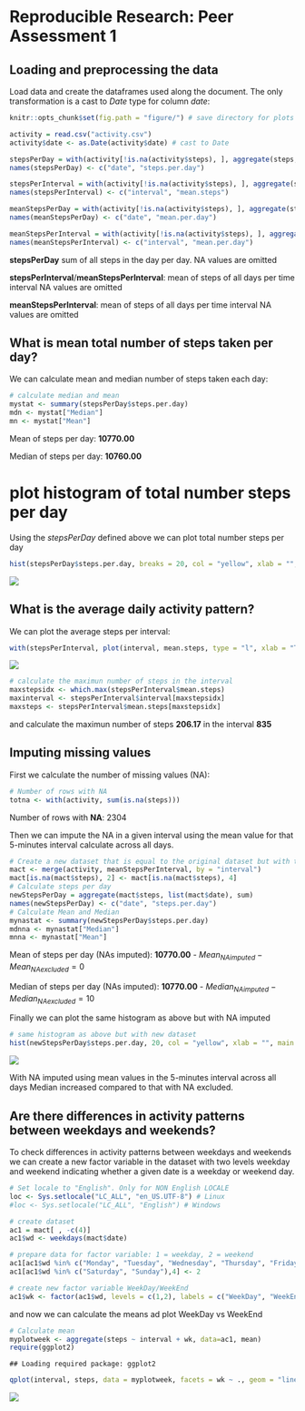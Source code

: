 # Reproducible Research: Peer Assessment 1


## Loading and preprocessing the data

Load data and create the dataframes used along the document. The only transformation is a cast to *Date* type for column *date*: 


```r
knitr::opts_chunk$set(fig.path = "figure/") # save directory for plots

activity = read.csv("activity.csv")
activity$date <- as.Date(activity$date) # cast to Date

stepsPerDay = with(activity[!is.na(activity$steps), ], aggregate(steps, list(date), sum))
names(stepsPerDay) <- c("date", "steps.per.day")

stepsPerInterval = with(activity[!is.na(activity$steps), ], aggregate(steps, list(interval), mean))
names(stepsPerInterval) <- c("interval", "mean.steps")

meanStepsPerDay = with(activity[!is.na(activity$steps), ], aggregate(steps, list(date), mean))
names(meanStepsPerDay) <- c("date", "mean.per.day")

meanStepsPerInterval = with(activity[!is.na(activity$steps), ], aggregate(steps, list(interval), mean))
names(meanStepsPerInterval) <- c("interval", "mean.per.day")
```

**stepsPerDay** sum of all steps in the day per day. NA values are omitted

**stepsPerInterval**/**meanStepsPerInterval**: mean of steps of all days per time interval NA values are omitted

**meanStepsPerInterval**: mean of steps of all days per time interval NA values are omitted

## What is mean total number of steps taken per day?
We can calculate mean and median number of steps taken each day:

```r
# calculate median and mean
mystat <- summary(stepsPerDay$steps.per.day)
mdn <- mystat["Median"]
mn <- mystat["Mean"]
```
Mean of steps per day: **10770.00**

Median of steps per day: **10760.00**

# plot histogram of total number steps per day
Using the *stepsPerDay* defined above we can plot total number steps per day


```r
hist(stepsPerDay$steps.per.day, breaks = 20, col = "yellow", xlab = "", main = "Total number of steps taken each day (NA excluded)")
```

![](figure/hist_noNA-1.png)<!-- -->



## What is the average daily activity pattern?

We can plot the average steps per interval:


```r
with(stepsPerInterval, plot(interval, mean.steps, type = "l", xlab = "Time interval (5 min)", ylab = "Average steps per day", main = "Average steps taken per day @5 minutes intervals"))
```

![](figure/average_steps_per_day-1.png)<!-- -->

```r
# calculate the maximun number of steps in the interval
maxstepsidx <- which.max(stepsPerInterval$mean.steps)
maxinterval <- stepsPerInterval$interval[maxstepsidx]
maxsteps <- stepsPerInterval$mean.steps[maxstepsidx]
```
and calculate the maximun number of steps **206.17** in the interval **835** 

## Imputing missing values
First we calculate the number of missing values (NA):

```r
# Number of rows with NA
totna <- with(activity, sum(is.na(steps)))
```
Number of rows with **NA**: 2304

Then we can impute the NA in a given interval using the mean value for that 5-minutes interval  calculate across all days. 


```r
# Create a new dataset that is equal to the original dataset but with the missing data filled in
mact <- merge(activity, meanStepsPerInterval, by = "interval")
mact[is.na(mact$steps), 2] <- mact[is.na(mact$steps), 4]
# Calculate steps per day
newStepsPerDay = aggregate(mact$steps, list(mact$date), sum)
names(newStepsPerDay) <- c("date", "steps.per.day")
# Calculate Mean and Median
mynastat <- summary(newStepsPerDay$steps.per.day)
mdnna <- mynastat["Median"]
mnna <- mynastat["Mean"]
```
Mean of steps per day (NAs imputed): **10770.00** - $Mean_{NAimputed} - Mean_{NAexcluded} =  0$

Median of steps per day (NAs imputed): **10770.00** - $Median_{NAimputed} - Median_{NAexcluded} =  10$

Finally we can plot the same histogram as above but with NA imputed

```r
# same histogram as above but with new dataset
hist(newStepsPerDay$steps.per.day, 20, col = "yellow", xlab = "", main = "Total number of steps taken each day (NA imputed)")
```

![](figure/hist_withNA-1.png)<!-- -->



With NA imputed using mean values in the 5-minutes interval across all days Median increased compared to that with NA excluded.  


## Are there differences in activity patterns between weekdays and weekends?

To check differences in activity patterns between weekdays and weekends we can create a new factor variable in the dataset with two levels weekday and weekend indicating whether a given date is a weekday or weekend day.


```r
# Set locale to "English". Only for NON English LOCALE
loc <- Sys.setlocale("LC_ALL", "en_US.UTF-8") # Linux
#loc <- Sys.setlocale("LC_ALL", "English") # Windows

# create dataset 
ac1 = mact[ , -c(4)]
ac1$wd <- weekdays(mact$date)

# prepare data for factor variable: 1 = weekday, 2 = weekend
ac1[ac1$wd %in% c("Monday", "Tuesday", "Wednesday", "Thursday", "Friday"),4] <- 1
ac1[ac1$wd %in% c("Saturday", "Sunday"),4] <- 2

# create new factor variable WeekDay/WeekEnd
ac1$wk <- factor(ac1$wd, levels = c(1,2), labels = c("WeekDay", "WeekEnd"))
```

and now we can calculate the means ad plot WeekDay vs WeekEnd


```r
# Calculate mean
myplotweek <- aggregate(steps ~ interval + wk, data=ac1, mean)
require(ggplot2)
```

```
## Loading required package: ggplot2
```

```r
qplot(interval, steps, data = myplotweek, facets = wk ~ ., geom = "line")
```

![](figure/last_plot-1.png)<!-- -->

